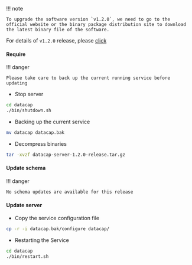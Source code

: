 !!! note

    To upgrade the software version `v1.2.0`, we need to go to the official website or the binary package distribution site to download the latest binary file of the software.

For details of `v1.2.0` release, please [click](../../release/1.2.0.md)

#### Require

!!! danger

    Please take care to back up the current running service before updating

- Stop server

```bash
cd datacap
./bin/shutdown.sh
```

- Backing up the current service

```bash
mv datacap datacap.bak
```

- Decompress binaries

```bash
tar -xvzf datacap-server-1.2.0-release.tar.gz
```

#### Update schema

!!! danger

    No schema updates are available for this release

#### Update server

- Copy the service configuration file

```bash
cp -r -i datacap.bak/configure datacap/
```

- Restarting the Service

```bash
cd datacap
./bin/restart.sh
```
